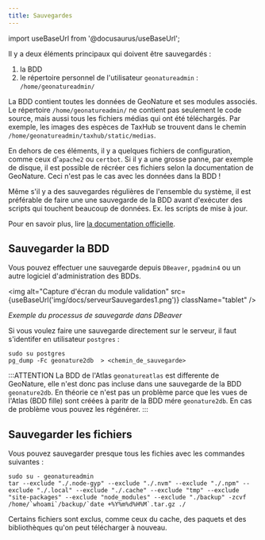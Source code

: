 ```yaml
---
title: Sauvegardes
---
```

import useBaseUrl from '@docusaurus/useBaseUrl';

Il y a deux éléments principaux qui doivent être sauvegardés :
1. la BDD
2. le répertoire personnel de l'utilisateur `geonatureadmin` : `/home/geonatureadmin/`

La BDD contient toutes les données de GeoNature et ses modules associés. Le répertoire `/home/geonatureadmin/` ne contient pas seulement le code source, mais aussi tous les fichiers médias qui ont été téléchargés. Par exemple, les images des espèces de TaxHub se trouvent dans le chemin `/home/geonatureadmin/taxhub/static/medias`.

En dehors de ces éléments, il y a quelques fichiers de configuration, comme ceux d'`apache2` ou `certbot`. Si il y a une grosse panne, par exemple de disque, il est possible de récréer ces fichiers selon la documentation de GeoNature. Ceci n'est pas le cas avec les données dans la BDD !

Même s'il y a des sauvegardes régulières de l'ensemble du système, il est préférable de faire une une sauvegarde de la BDD avant d'exécuter des scripts qui touchent beaucoup de données. Ex. les scripts de mise à jour.

Pour en savoir plus, lire [la documentation officielle](http://docs.geonature.fr/admin-manual.html#sauvegarde-et-restauration).

## Sauvegarder la BDD

Vous pouvez effectuer une sauvegarde depuis `DBeaver`, `pgadmin4` ou un autre logiciel d'administration des BDDs.

<img alt="Capture d'écran du module validation" src={useBaseUrl('img/docs/serveurSauvegardes1.png')} className="tablet" />

*Exemple du processus de sauvegarde dans DBeaver*

Si vous voulez faire une sauvegarde directement sur le serveur, il faut s'identifer en utilisateur `postgres` :

```
sudo su postgres
pg_dump -Fc geonature2db  > <chemin_de_sauvegarde>
```

:::ATTENTION
La BDD de l'Atlas `geonatureatlas` est differente de GeoNature, elle n'est donc pas incluse dans une sauvegarde de la BDD `geonature2db`. En théorie ce n'est pas un problème parce que les vues de l'Atlas (BDD fille) sont créées à paritr de la BDD mére `geonature2db`. En cas de problème vous pouvez les régénérer.
:::

## Sauvegarder les fichiers

Vous pouvez sauvegarder presque tous les fichies avec les commandes suivantes :

```
sudo su - geonatureadmin
tar --exclude "./.node-gyp" --exclude "./.nvm" --exclude "./.npm" --exclude "./.local" --exclude "./.cache" --exclude "tmp" --exclude "site-packages" --exclude "node_modules" --exclude "./backup" -zcvf /home/`whoami`/backup/`date +%Y%m%d%H%M`.tar.gz ./
```

Certains fichiers sont exclus, comme ceux du cache, des paquets et des bibliothèques qu'on peut télécharger à nouveau.

